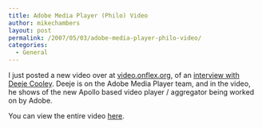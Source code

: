 ```yaml
---
title: Adobe Media Player (Philo) Video
author: mikechambers
layout: post
permalink: /2007/05/03/adobe-media-player-philo-video/
categories:
  - General
---
```



I just posted a new video over at [video.onflex.org][1], of an [interview with Deeje Cooley][1]. Deeje is on the Adobe Media Player team, and in the video, he shows of the new Apollo based video player / aggregator being worked on by Adobe.

You can view the entire video [here][1].

 [1]: http://video.onflex.org/2007/05/03/deeje-cooley-adobe-media-player-philo/